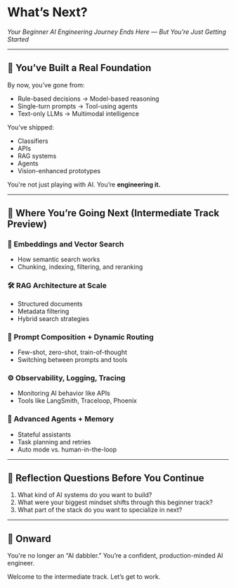 # What’s Next?  

*Your Beginner AI Engineering Journey Ends Here — But You're Just Getting Started*

---

## 🏁 You’ve Built a Real Foundation

By now, you’ve gone from:

- Rule-based decisions → Model-based reasoning  
- Single-turn prompts → Tool-using agents  
- Text-only LLMs → Multimodal intelligence

You’ve shipped:

- Classifiers  
- APIs  
- RAG systems  
- Agents  
- Vision-enhanced prototypes

You're not just playing with AI. You’re **engineering it.**

---

## 🚀 Where You’re Going Next (Intermediate Track Preview)

### 🧠 Embeddings and Vector Search

- How semantic search works
- Chunking, indexing, filtering, and reranking

### 🛠️ RAG Architecture at Scale

- Structured documents
- Metadata filtering
- Hybrid search strategies

### 🧠 Prompt Composition + Dynamic Routing

- Few-shot, zero-shot, train-of-thought
- Switching between prompts and tools

### ⚙️ Observability, Logging, Tracing

- Monitoring AI behavior like APIs
- Tools like LangSmith, Traceloop, Phoenix

### 👥 Advanced Agents + Memory

- Stateful assistants
- Task planning and retries
- Auto mode vs. human-in-the-loop

---

## 🎯 Reflection Questions Before You Continue

1. What kind of AI systems do you want to build?
2. What were your biggest mindset shifts through this beginner track?
3. What part of the stack do you want to specialize in next?

---

## 🎉 Onward

You're no longer an “AI dabbler.” You’re a confident, production-minded AI engineer.

Welcome to the intermediate track. Let’s get to work.
